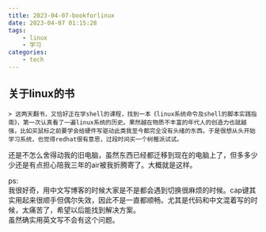 ```yaml
---
title: 2023-04-07-bookforlinux
date: 2023-04-07 01:15:28
tags:
    - linux
    - 学习
categories:
    - tech
---
```


## 关于linux的书
    > 这两天翻书，又恰好正在学shell的课程，找到一本《linux系统命令及shell的脚本实践指南》，第一次认真看了一遍linux系统的历史。果然越在物质不丰富的年代人的创造力也就越强，比如买鼠标之前要学会给硬件写驱动此类我至今都完全没有头绪的东西。于是很想从头开始学习系统，也觉得redhat很有意思，过段时间买一个树莓派试试。

还是不怎么舍得动我的旧电脑，虽然东西已经都迁移到现在的电脑上了，但多多少少还是有点担心陪我三年的air被我折腾寄了。大概就是这样。

ps:  
我很好奇，用中文写博客的时候大家是不是都会遇到切换很麻烦的时候。cap键其实用起来很顺手但偶尔失效，因此不是一直都顺畅。尤其是代码和中文混着写的时候，太痛苦了，希望以后能找到解决方案。  
虽然确实用英文写不会有这个问题。